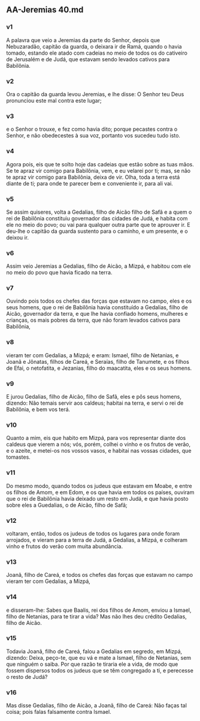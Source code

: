 ## AA-Jeremias 40.md
### v1
 A palavra que veio a Jeremias da parte do Senhor, depois que Nebuzaradão, capitão da guarda, o deixara ir de Ramá, quando o havia tomado, estando ele atado com cadeias no meio de todos os do cativeiro de Jerusalém e de Judá, que estavam sendo levados cativos para Babilônia.
### v2
 Ora o capitão da guarda levou Jeremias, e lhe disse: O Senhor teu Deus pronunciou este mal contra este lugar;
### v3
 e o Senhor o trouxe, e fez como havia dito; porque pecastes contra o Senhor, e não obedecestes à sua voz, portanto vos sucedeu tudo isto.
### v4
 Agora pois, eis que te solto hoje das cadeias que estão sobre as tuas mãos. Se te apraz vir comigo para Babilônia, vem, e eu velarei por ti; mas, se não te apraz vir comigo para Babilônia, deixa de vir. Olha, toda a terra está diante de ti; para onde te parecer bem e conveniente ir, para ali vai.
### v5
 Se assim quiseres, volta a Gedalias, filho de Aicão filho de Safã e a quem o rei de Babilônia constituiu governador das cidades de Judá, e habita com ele no meio do povo; ou vai para qualquer outra parte que te aprouver ir. E deu-lhe o capitão da guarda sustento para o caminho, e um presente, e o deixou ir.
### v6
 Assim veio Jeremias a Gedalias, filho de Aicão, a Mizpá, e habitou com ele no meio do povo que havia ficado na terra.
### v7
 Ouvindo pois todos os chefes das forças que estavam no campo, eles e os seus homens, que o rei de Babilônia havia constituído a Gedalias, filho de Aicão, governador da terra, e que lhe havia confiado homens, mulheres e crianças, os mais pobres da terra, que não foram levados cativos para Babilônia,
### v8
 vieram ter com Gedalias, a Mizpá; e eram: Ismael, filho de Netanias, e Joanã e Jônatas, filhos de Careá, e Seraías, filho de Tanumete, e os filhos de Efai, o netofatita, e Jezanias, filho do maacatita, eles e os seus homens.
### v9
 E jurou Gedalias, filho de Aicão, filho de Safã, eles e pôs seus homens, dizendo: Não temais servir aos caldeus; habitai na terra, e servi o rei de Babilônia, e bem vos terá.
### v10
 Quanto a mim, eis que habito em Mizpá, para vos representar diante dos caldeus que vierem a nós; vós, porém, colhei o vinho e os frutos de verão, e o azeite, e metei-os nos vossos vasos, e habitai nas vossas cidades, que tomastes.
### v11
 Do mesmo modo, quando todos os judeus que estavam em Moabe, e entre os filhos de Amom, e em Edom, e os que havia em todos os países, ouviram que o rei de Babilônia havia deixado um resto em Judá, e que havia posto sobre eles a Guedalias, o de Aicão, filho de Safã;
### v12
 voltaram, então, todos os judeus de todos os lugares para onde foram arrojados, e vieram para a terra de Judá, a Gedalias, a Mizpá, e colheram vinho e frutos do verão com muita abundância.
### v13
 Joanã, filho de Careá, e todos os chefes das forças que estavam no campo vieram ter com Gedalias, a Mizpá,
### v14
 e disseram-lhe: Sabes que Baalis, rei dos filhos de Amom, enviou a Ismael, filho de Netanias, para te tirar a vida? Mas não lhes deu crédito Gedalias, filho de Aicão.
### v15
 Todavia Joanã, filho de Careá, falou a Gedalias em segredo, em Mizpá, dizendo: Deixa, peço-te, que eu vá e mate a Ismael, filho de Netanias, sem que ninguém o saiba. Por que razão te tiraria ele a vida, de modo que fossem dispersos todos os judeus que se têm congregado a ti, e perecesse o resto de Judá?
### v16
 Mas disse Gedalias, filho de Aicão, a Joanã, filho de Careá: Não faças tal coisa; pois falas falsamente contra Ismael.
